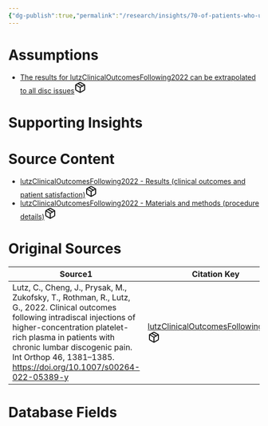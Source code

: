 ```yaml
---
{"dg-publish":true,"permalink":"/research/insights/70-of-patients-who-undergo-intradiscal-leukocyte-rich-10-x-prp-notice-improvement-within-the-first-12-weeks/"}
---
```


# Assumptions
<div><ul class="dataview list-view-ul"><li><span><a data-tooltip-position="top" aria-label="Research/Assumptions/The results for lutzClinicalOutcomesFollowing2022 can be extrapolated to all disc issues.md" data-href="Research/Assumptions/The results for lutzClinicalOutcomesFollowing2022 can be extrapolated to all disc issues.md" href="Research/Assumptions/The results for lutzClinicalOutcomesFollowing2022 can be extrapolated to all disc issues.md" class="internal-link" target="_blank" rel="noopener" fileclass-name="Research Links">The results for lutzClinicalOutcomesFollowing2022 can be extrapolated to all disc issues</a><a class="metadata-menu fileclass-icon"><svg xmlns="http://www.w3.org/2000/svg" width="24" height="24" viewBox="0 0 24 24" fill="none" stroke="currentColor" stroke-width="2" stroke-linecap="round" stroke-linejoin="round" class="svg-icon lucide-package"><path d="m7.5 4.27 9 5.15"></path><path d="M21 8a2 2 0 0 0-1-1.73l-7-4a2 2 0 0 0-2 0l-7 4A2 2 0 0 0 3 8v8a2 2 0 0 0 1 1.73l7 4a2 2 0 0 0 2 0l7-4A2 2 0 0 0 21 16Z"></path><path d="m3.3 7 8.7 5 8.7-5"></path><path d="M12 22V12"></path></svg></a></span></li></ul></div>

# Supporting Insights
<div><ul class="dataview list-view-ul"></ul></div>

# Source Content
<div><ul class="dataview list-view-ul"><li><span><a data-tooltip-position="top" aria-label="Research/Source Content/lutzClinicalOutcomesFollowing2022 - Results (clinical outcomes and patient satisfaction).md" data-href="Research/Source Content/lutzClinicalOutcomesFollowing2022 - Results (clinical outcomes and patient satisfaction).md" href="Research/Source Content/lutzClinicalOutcomesFollowing2022 - Results (clinical outcomes and patient satisfaction).md" class="internal-link" target="_blank" rel="noopener" fileclass-name="Research Links">lutzClinicalOutcomesFollowing2022 - Results (clinical outcomes and patient satisfaction)</a><a class="metadata-menu fileclass-icon"><svg xmlns="http://www.w3.org/2000/svg" width="24" height="24" viewBox="0 0 24 24" fill="none" stroke="currentColor" stroke-width="2" stroke-linecap="round" stroke-linejoin="round" class="svg-icon lucide-package"><path d="m7.5 4.27 9 5.15"></path><path d="M21 8a2 2 0 0 0-1-1.73l-7-4a2 2 0 0 0-2 0l-7 4A2 2 0 0 0 3 8v8a2 2 0 0 0 1 1.73l7 4a2 2 0 0 0 2 0l7-4A2 2 0 0 0 21 16Z"></path><path d="m3.3 7 8.7 5 8.7-5"></path><path d="M12 22V12"></path></svg></a></span></li><li><span><a data-tooltip-position="top" aria-label="Research/Source Content/lutzClinicalOutcomesFollowing2022 - Materials and methods (procedure details).md" data-href="Research/Source Content/lutzClinicalOutcomesFollowing2022 - Materials and methods (procedure details).md" href="Research/Source Content/lutzClinicalOutcomesFollowing2022 - Materials and methods (procedure details).md" class="internal-link" target="_blank" rel="noopener" fileclass-name="Research Links">lutzClinicalOutcomesFollowing2022 - Materials and methods (procedure details)</a><a class="metadata-menu fileclass-icon"><svg xmlns="http://www.w3.org/2000/svg" width="24" height="24" viewBox="0 0 24 24" fill="none" stroke="currentColor" stroke-width="2" stroke-linecap="round" stroke-linejoin="round" class="svg-icon lucide-package"><path d="m7.5 4.27 9 5.15"></path><path d="M21 8a2 2 0 0 0-1-1.73l-7-4a2 2 0 0 0-2 0l-7 4A2 2 0 0 0 3 8v8a2 2 0 0 0 1 1.73l7 4a2 2 0 0 0 2 0l7-4A2 2 0 0 0 21 16Z"></path><path d="m3.3 7 8.7 5 8.7-5"></path><path d="M12 22V12"></path></svg></a></span></li></ul></div>

# Original Sources
<div><table class="dataview table-view-table"><thead class="table-view-thead"><tr class="table-view-tr-header"><th class="table-view-th"><span>Source</span><span class="dataview small-text">1</span></th><th class="table-view-th"><span>Citation Key</span></th></tr></thead><tbody class="table-view-tbody"><tr><td><span>Lutz, C., Cheng, J., Prysak, M., Zukofsky, T., Rothman, R., Lutz, G., 2022. Clinical outcomes following intradiscal injections of higher-concentration platelet-rich plasma in patients with chronic lumbar discogenic pain. Int Orthop 46, 1381–1385. <a rel="noopener" class="external-link" href="https://doi.org/10.1007/s00264-022-05389-y" target="_blank">https://doi.org/10.1007/s00264-022-05389-y</a></span></td><td><span><a data-tooltip-position="top" aria-label="Research/Studies/lutzClinicalOutcomesFollowing2022.md" data-href="Research/Studies/lutzClinicalOutcomesFollowing2022.md" href="Research/Studies/lutzClinicalOutcomesFollowing2022.md" class="internal-link" target="_blank" rel="noopener" fileclass-name="Research Links">lutzClinicalOutcomesFollowing2022</a><a class="metadata-menu fileclass-icon"><svg xmlns="http://www.w3.org/2000/svg" width="24" height="24" viewBox="0 0 24 24" fill="none" stroke="currentColor" stroke-width="2" stroke-linecap="round" stroke-linejoin="round" class="svg-icon lucide-package"><path d="m7.5 4.27 9 5.15"></path><path d="M21 8a2 2 0 0 0-1-1.73l-7-4a2 2 0 0 0-2 0l-7 4A2 2 0 0 0 3 8v8a2 2 0 0 0 1 1.73l7 4a2 2 0 0 0 2 0l7-4A2 2 0 0 0 21 16Z"></path><path d="m3.3 7 8.7 5 8.7-5"></path><path d="M12 22V12"></path></svg></a></span></td></tr></tbody></table></div>

# Database Fields